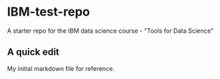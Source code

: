 # IBM-test-repo
A starter repo for the IBM data science course - "Tools for Data Science"

## A quick edit

My initial markdown file for reference.
